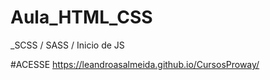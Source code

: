 # Aula_HTML_CSS
_SCSS / SASS / Inicio de JS

#ACESSE
https://leandroasalmeida.github.io/CursosProway/


